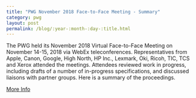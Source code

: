 ```yaml
---
title: "PWG November 2018 Face-to-Face Meeting - Summary"
category: pwg
layout: post
permalink: /blog/:year-:month-:day-:title.html
---
```


The PWG held its November 2018 Virtual Face-to-Face Meeting on November 14-15, 2018 via WebEx teleconferences. Representatives from Apple, Canon, Google, High North, HP Inc., Lexmark, Oki, Ricoh, TIC, TCS and Xerox attended the meetings. Attendees reviewed work in progress, including drafts of a number of in-progress specifications, and discussed liaisons with partner groups. Here is a summary of the proceedings.

<a class="btn btn-secondary btn-sm" href="https://www.pwg.org/blog/pwg-november-2018-F2F-summary.html">More Info</a>
